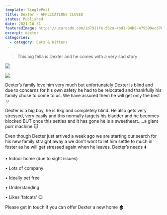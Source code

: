 ```yaml
---
template: SinglePost
title: Dexter - APPLICATIONS CLOSED
status: Published
date: 2021-10-31
featuredImage: https://ucarecdn.com/2d7911fe-56ca-4bd1-94b8-479b99ee37d8/-/crop/828x492/0,190/-/preview/
excerpt: dexter
categories:
  - category: Cats & Kittens
---
```

> This big fella is Dexter and he comes with a very sad story

![](https://ucarecdn.com/7da46c0e-87c8-44de-b2a7-25821b23d96f/)

![](https://ucarecdn.com/ac116752-769c-4b41-ae64-c867e9c110fd/)

Dexter’s family love him very much but unfortunately Dexter is blind and due to concerns for his own safety he had to be relocated and thankfully his family chose to come to us. We have assured them he will get only the best ☺️

Dexter is a big boy, he is 9kg and completely blind. He also gets very stressed, very easily and this normally targets his bladder and he becomes blocked BUT once this settles and it has gone he is a sweetheart…..a giant purr machine 🐱

Even though Dexter just arrived a week ago we are starting our search for his new family straight away a we don’t want to let him settle to much in foster as he will get stressed again when he leaves. Dexter’s needs ⬇️

• Indoor home (due to sight issues)

• Lots of company

• Ideally pet free

• Understanding

• Likes ‘fatcats’ 😉

Please get in touch if you can offer Dexter a new home 🏠